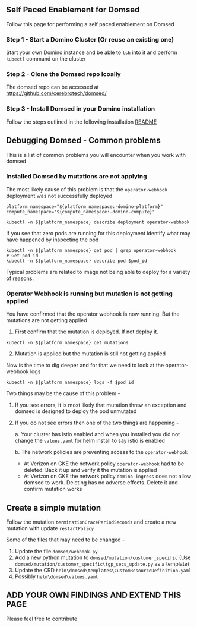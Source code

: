 ## Self Paced Enablement for Domsed

Follow this page for performing a self paced enablement on Domsed

### Step 1 - Start a Domino Cluster (Or reuse an existing one)

Start your own Domino instance and be able to `tsh` into it and perform `kubectl` command on the cluster

### Step 2 - Clone the Domsed repo lcoally

The domsed repo can be accessed at https://github.com/cerebrotech/domsed/

### Step 3 - Install Domsed in your Domino installation

Follow the steps outlined in the following installation [README](https://github.com/cerebrotech/domsed/install/README_INSTALL.md)

## Debugging Domsed - Common problems

This is a list of common problems you will encounter when you work with domsed

### Installed Domsed by mutations are not applying

The most likely cause of this problem is that the `operator-webhook` deployment was not successfully deployed

```shell
platform_namespace="${platform_namespace:-domino-platform}"
compute_namespace="${compute_namespace:-domino-compute}"
```
```shell
kubectl -n ${platform_namespace} describe deployment operator-webhook
```


If you see that zero pods are running for this deployment identify what may have happened by inspecting the pod
```shell
kubectl -n ${platform_namespace} get pod | grep operator-webhook
# Get pod id
kubectl -n ${platform_namespace} describe pod $pod_id
```

Typical problems are related to image not being able to deploy for a variety of reasons. 

### Operator Webhook is running but mutation is not getting applied

You have confirmed that the operator webhook is now running. But the mutations are not getting applied

1. First confirm that the mutation is deployed. If not deploy it.
```shell
kubectl -n ${platform_namespace} get mutations
```

2. Mutation is applied but the mutation is still not getting applied

Now is the time to dig deeper and for that we need to look at the operator-webhook logs

```shell
kubectl -n ${platform_namespace} logs -f $pod_id
```

Two things may be the cause of this problem -

1. If you see errors, it is most likely that mutation threw an exception and domsed is designed to deploy the pod unmutated

2. If you do not see errors then one of the two things are happening - 
   
    a. Your cluster has istio enabled and when you installed you did not change the `values.yaml` for helm install to say istio is enabled
   
    b. The network policies are preventing access to the `operator-webhook` 
      - At Verizon on GKE the network policy `operator-webhook` had to be deleted. Back it up and verify it the mutation is applied
      - At Verizon on GKE the network policy `domino-ingress` does not allow domsed to work. Deleting has no adverse effects. Delete it and confirm mutation works



## Create a simple mutation

Follow the mutation `terminationGracePeriodSeconds` and create a new mutation with update `restartPolicy`  

Some of the files that may need to be changed -

1. Update the file `domsed/webhook.py`
2. Add a new python mutation to `domsed/mutation/customer_specific` (Use `domsed/mutation/customer_specific\tgp_secs_update.py` as a template)
3. Update the CRD `helm\domsed\templates\CustomResourceDefinition.yaml`
4. Possibly `helm\domsed\values.yaml`


## ADD YOUR OWN FINDINGS AND EXTEND THIS PAGE

Please feel free to contribute




